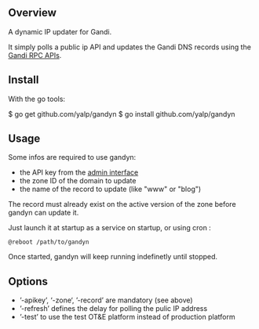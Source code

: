## Overview 

A dynamic IP updater for Gandi.

It simply polls a public ip API and updates the Gandi DNS records
using the [Gandi RPC APIs](http://doc.rpc.gandi.net/).

## Install

With the go tools:

$ go get github.com/yalp/gandyn
$ go install github.com/yalp/gandyn

## Usage

Some infos are required to use gandyn:
- the API key from the [admin interface](https://www.gandi.net/admin/api_key)
- the zone ID of the domain to update
- the name of the record to update (like "www" or "blog")

The record must already exist on the active version of the zone before gandyn can update it.

Just launch it at startup as a service on startup, or using cron :

    @reboot /path/to/gandyn

Once started, gandyn will keep running indefinetly until stopped.

## Options

* ’-apikey’, ‘-zone‘, ’-record’ are mandatory (see above)
* ’-refresh’ defines the delay for polling the pulic IP address
* ’-test’ to use the test OT&E platform instead of production platform
